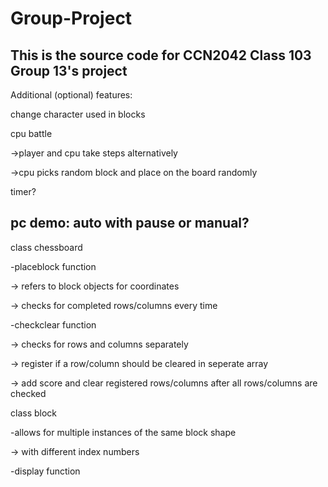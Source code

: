 # Group-Project

This is the source code for CCN2042 Class 103 Group 13's project
--------------------------------------------------------------------------------

Additional (optional) features:

change character used in blocks

cpu battle

->player and cpu take steps alternatively

->cpu picks random block and place on the board randomly

timer?

pc demo: auto with pause or manual?
--------------------------------------------------------------------------------

class chessboard

-placeblock function
 
-> refers to block objects for coordinates
  
-> checks for completed rows/columns every time

-checkclear function

-> checks for rows and columns separately

-> register if a row/column should be cleared in seperate array

-> add score and clear registered rows/columns after all rows/columns are checked

class block

-allows for multiple instances of the same block shape
 
-> with different index numbers
  
-display function
